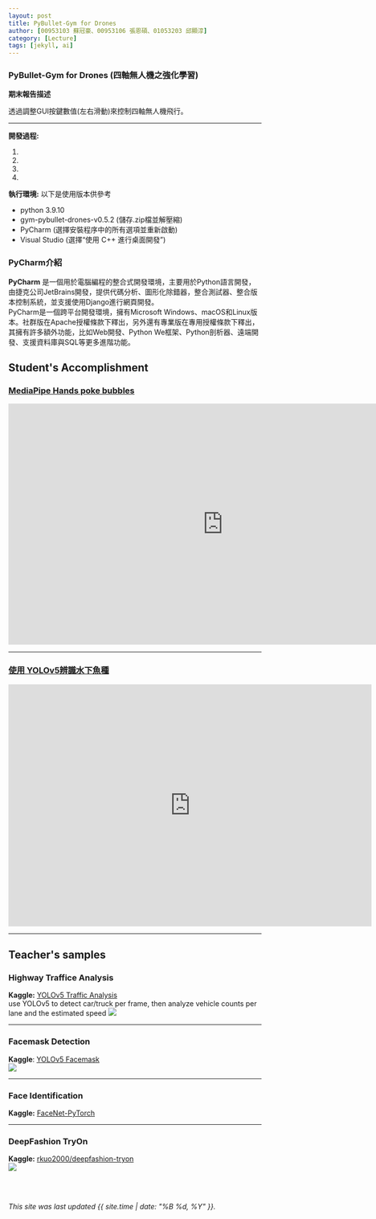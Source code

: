 ```yaml
---
layout: post
title: PyBullet-Gym for Drones
author: [00953103 蘇冠豪、00953106 張恩碩、01053203 邱顯淳]
category: [Lecture]
tags: [jekyll, ai]
---
```


### PyBullet-Gym for Drones (四軸無人機之強化學習)

**期末報告描述**

透過調整GUI按鍵數值(左右滑動)來控制四軸無人機飛行。

---

**開發過程:**
1. <br>
2. <br>
3. <br>
4. <br>

**執行環境:**
以下是使用版本供參考
* python 3.9.10
* gym-pybullet-drones-v0.5.2 (儲存.zip檔並解壓縮)
* PyCharm (選擇安裝程序中的所有選項並重新啟動)
* Visual Studio (選擇“使用 C++ 進行桌面開發”)

### PyCharm介紹
**PyCharm** 是一個用於電腦編程的整合式開發環境，主要用於Python語言開發，由捷克公司JetBrains開發，提供代碼分析、圖形化除錯器，整合測試器、整合版本控制系統，並支援使用Django進行網頁開發。<br>
PyCharm是一個跨平台開發環境，擁有Microsoft Windows、macOS和Linux版本。社群版在Apache授權條款下釋出，另外還有專業版在專用授權條款下釋出，其擁有許多額外功能，比如Web開發、Python We框架、Python剖析器、遠端開發、支援資料庫與SQL等更多進階功能。

## Student's Accomplishment
### [MediaPipe Hands poke bubbles](https://hahakevin45.github.io/AI/lecture/2022/12/08/Pose-Estimation.html)
<iframe width="854" height="480" src="https://www.youtube.com/embed/YJ_JCDBOgiE" title="MediaPipe Hands poke bubbles" frameborder="0" allow="accelerometer; autoplay; clipboard-write; encrypted-media; gyroscope; picture-in-picture" allowfullscreen></iframe>

---
### [使用 YOLOv5辨識水下魚種](https://alanlee0323.github.io/AI-course/lecture/2022/12/08/capstone-project.html)
<iframe width="723" height="482" src="https://www.youtube.com/embed/46wfrbQC8fI" title="影像偵測1" frameborder="0" allow="accelerometer; autoplay; clipboard-write; encrypted-media; gyroscope; picture-in-picture" allowfullscreen></iframe>

---
## Teacher's samples

### Highway Traffice Analysis
**Kaggle:** [YOLOv5 Traffic Analysis](https://kaggle.com/rkuo2000/yolov5-traffic-analysis)<br>
use YOLOv5 to detect car/truck per frame, then analyze vehicle counts per lane and the estimated speed
![](https://github.com/rkuo2000/AI-course/blob/gh-pages/images/YOLOv5_traffic_analysis.jpg?raw=true)

---
### Facemask Detection
**Kaggle**: [YOLOv5 Facemask](https://www.kaggle.com/code/rkuo2000/yolov5-facemask)<br>
![](https://github.com/rkuo2000/AI-course/blob/gh-pages/images/YOLOv5_Facemask.jpg?raw=true)

---
### Face Identification
**Kaggle:** [FaceNet-PyTorch](https://kaggle.com/rkuo2000/FaceNet-PyTorch)<br>

---
### DeepFashion TryOn
**Kaggle:** [rkuo2000/deepfashion-tryon](https://www.kaggle.com/rkuo2000/deepfashion-tryon)<br>
![](https://github.com/rkuo2000/AI-course/blob/gh-pages/images/VTON_ACGPN.jpg?raw=true)

<br>
<br>

*This site was last updated {{ site.time | date: "%B %d, %Y" }}.*
